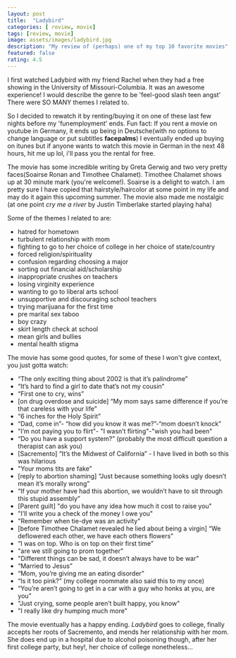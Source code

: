 ```yaml
---
layout: post
title:  "Ladybird"
categories: [ review, movie]
tags: [review, movie]
image: assets/images/ladybird.jpg
description: "My review of (perhaps) one of my top 10 favorite movies"
featured: false
rating: 4.5
---
```

I first watched Ladybird with my friend Rachel when they had a free showing in the University of Missouri-Columbia. It was an awesome experience! I would describe the genre to be 'feel-good slash teen angst' There were SO MANY themes I related to.

So I decided to rewatch it by renting/buying it on one of these last few nights before my 'funemployment' ends. Fun fact: If you rent a movie on youtube in Germany, it ends up being in Deutsche(with no options to change language or put subtitles **facepalms**) I eventually ended up buying on itunes but if anyone wants to watch this movie in German in the next 48 hours, hit me up lol, i'll pass you the rental for free.

The movie has some incredible writing by Greta Gerwig and two very pretty faces(Soairse Ronan and Timothee Chalamet). Timothee Chalamet shows up at 30 minute mark (you're welcome!). Soairse is a delight to watch. I am pretty sure I have copied that hairstyle/haircolor at some point in my life and may do it again this upcoming summer. The movie also made me nostalgic (at one point _cry me a river_ by Justin Timberlake started playing haha)

Some of the themes I related to are:

* hatred for hometown
* turbulent relationship with mom
* fighting to go to her choice of college in her choice of state/country
* forced religion/spirituality
* confusion regarding choosing a major
* sorting out financial aid/scholarship
* inappropriate crushes on teachers
* losing virginity experience
* wanting to go to liberal arts school
* unsupportive and discouraging school teachers
* trying marijuana for the first time
* pre marital sex taboo
* boy crazy
* skirt length check at school
* mean girls and bullies
* mental health stigma

The movie has some good quotes, for some of these I won't give context, you just gotta watch:

* “The only exciting thing about 2002 is that it’s palindrome”
* “It’s hard to find a girl to date that’s not my cousin”
* “First one to cry, wins”
* [on drug overdose and suicide] “My mom says same difference if you’re that careless with your life”
* “6 inches for the Holy Spirit”
* “Dad, come in”- “how did you know it was me?”-“mom doesn’t knock”
* "I’m not paying you to flirt"- "I wasn’t flirting"-"wish you had been"
* “Do you have a support system?” (probably the most difficult question a therapist can ask you)
* [Sacremento] “It’s the Midwest of California” - I have lived in both so this was hilarious
* "Your moms tits are fake”
* [reply to abortion shaming] “Just because something looks ugly doesn’t mean it’s morally wrong”
* “If your mother have had this abortion, we wouldn’t have to sit through this stupid assembly”
* [Parent guilt] "do you have any idea how much it cost to raise you"
* "I’ll write you a check of the money I owe you"
* "Remember when tie-dye was an activity"
* [before Timothee Chalamet revealed he lied about being a virgin] “We deflowered each other, we have each others flowers”
* “I was on top. Who is on top on their first time”
* "are we still going to prom together"
* "Different things can be sad, it doesn’t always have to be war"
* “Married to Jesus”
* “Mom, you’re giving me an eating disorder”
* “Is it too pink?” (my college roommate also said this to my once)
* “You’re aren’t going to get in a car with a guy who honks at you, are you”
* "Just crying, some people aren’t built happy, you know"
* "I really like dry humping much more"


The movie eventually has a happy ending. _Ladybird_  goes to college, finally accepts her roots of Sacremento, and mends her relationship with her mom. She does end up in a hospital due to alcohol poisoning though, after her first college party, but hey!, her choice of college nonetheless...
